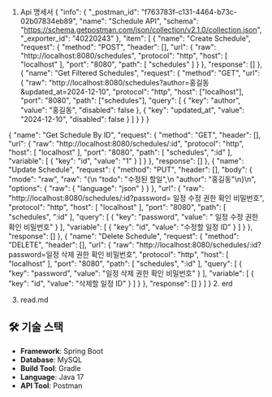 1. Api 명세서
{
"info": {
"_postman_id": "f763783f-c131-4464-b73c-02b07834eb89",
"name": "Schedule API",
"schema": "https://schema.getpostman.com/json/collection/v2.1.0/collection.json",
"_exporter_id": "40220243"
},
"item": [
{
"name": "Create Schedule",
"request": {
"method": "POST",
"header": [],
"url": {
"raw": "http://localhost:8080/schedules",
"protocol": "http",
"host": [
"localhost"
],
"port": "8080",
"path": [
"schedules"
]
}
},
"response": []
},
{
  "name": "Get Filtered Schedules",
  "request": {
    "method": "GET",
    "url": {
"raw": "http://localhost:8080/schedules?author=홍길동&updated_at=2024-12-10",
"protocol": "http",
"host": ["localhost"],
"port": "8080",
"path": ["schedules"],
"query": [
{
"key": "author",
"value": "홍길동",
 "disabled": false
},
{
 "key": "updated_at",
"value": "2024-12-10",
"disabled": false
}
]
    }
  }
}

{
"name": "Get Schedule By ID",
"request": {
"method": "GET",
"header": [],
"url": {
"raw": "http://localhost:8080/schedules/:id",
"protocol": "http",
"host": [
"localhost"
],
"port": "8080",
"path": [
"schedules",
":id"
],
"variable": [
{
"key": "id",
"value": "1"
}
]
}
},
"response": []
},
{
"name": "Update Schedule",
"request": {
"method": "PUT",
"header": [],
"body": {
"mode": "raw",
"raw": "{\n    \"todo\": \"수정된 할일\",\n    \"author\": \"홍길동\"\n}\n",
"options": {
"raw": {
"language": "json"
}
}
},
"url": {
"raw": "http://localhost:8080/schedules/:id?password= 일정 수정 권한 확인 비밀번호",
"protocol": "http",
"host": [
"localhost"
],
"port": "8080",
"path": [
"schedules",
":id"
],
"query": [
{
"key": "password",
"value": " 일정 수정 권한 확인 비밀번호"
}
],
"variable": [
{
"key": "id",
"value": "수정할 일정 ID"
}
]
}
},
"response": []
},
{
"name": "Delete Schedule",
"request": {
"method": "DELETE",
"header": [],
"url": {
"raw": "http://localhost:8080/schedules/:id?password=일정 삭제 권한 확인 비밀번호",
"protocol": "http",
"host": [
"localhost"
],
"port": "8080",
"path": [
"schedules",
":id"
],
"query": [
{
"key": "password",
"value": "일정 삭제 권한 확인 비밀번호"
}
],
"variable": [
{
"key": "id",
"value": "삭제할 일정 ID"
}
]
}
},
"response": []
}
]
}
2. erd

3. read.md
## 🛠 기술 스택
- **Framework**: Spring Boot
- **Database**: MySQL
- **Build Tool**: Gradle
- **Language**: Java 17
- **API Tool**: Postman

